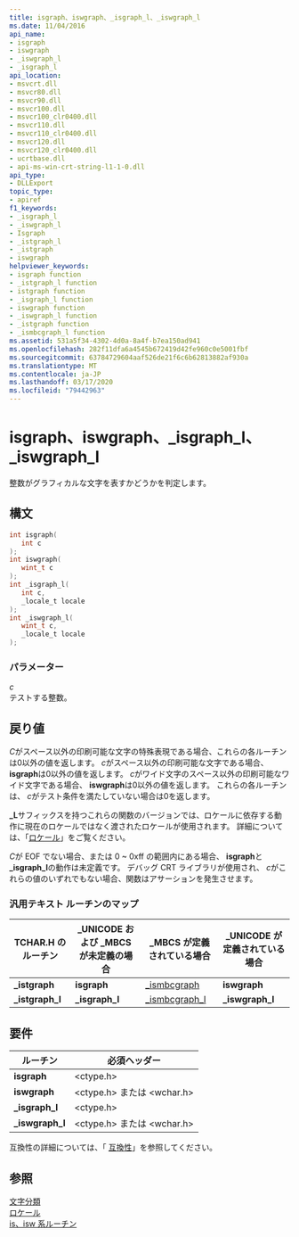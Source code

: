 ```yaml
---
title: isgraph、iswgraph、_isgraph_l、_iswgraph_l
ms.date: 11/04/2016
api_name:
- isgraph
- iswgraph
- _iswgraph_l
- _isgraph_l
api_location:
- msvcrt.dll
- msvcr80.dll
- msvcr90.dll
- msvcr100.dll
- msvcr100_clr0400.dll
- msvcr110.dll
- msvcr110_clr0400.dll
- msvcr120.dll
- msvcr120_clr0400.dll
- ucrtbase.dll
- api-ms-win-crt-string-l1-1-0.dll
api_type:
- DLLExport
topic_type:
- apiref
f1_keywords:
- _isgraph_l
- _iswgraph_l
- Isgraph
- _istgraph_l
- _istgraph
- iswgraph
helpviewer_keywords:
- isgraph function
- _istgraph_l function
- istgraph function
- _isgraph_l function
- iswgraph function
- _iswgraph_l function
- _istgraph function
- _ismbcgraph_l function
ms.assetid: 531a5f34-4302-4d0a-8a4f-b7ea150ad941
ms.openlocfilehash: 282f11dfa6a4545b672419d42fe960c0e5001fbf
ms.sourcegitcommit: 63784729604aaf526de21f6c6b62813882af930a
ms.translationtype: MT
ms.contentlocale: ja-JP
ms.lasthandoff: 03/17/2020
ms.locfileid: "79442963"
---
```

# <a name="isgraph-iswgraph-_isgraph_l-_iswgraph_l"></a>isgraph、iswgraph、_isgraph_l、_iswgraph_l

整数がグラフィカルな文字を表すかどうかを判定します。

## <a name="syntax"></a>構文

```C
int isgraph(
   int c
);
int iswgraph(
   wint_t c
);
int _isgraph_l(
   int c,
   _locale_t locale
);
int _iswgraph_l(
   wint_t c,
   _locale_t locale
);
```

### <a name="parameters"></a>パラメーター

*c*<br/>
テストする整数。

## <a name="return-value"></a>戻り値

*C*がスペース以外の印刷可能な文字の特殊表現である場合、これらの各ルーチンは0以外の値を返します。 *c*がスペース以外の印刷可能な文字である場合、 **isgraph**は0以外の値を返します。 *c*がワイド文字のスペース以外の印刷可能なワイド文字である場合、 **iswgraph**は0以外の値を返します。 これらの各ルーチンは、 *c*がテスト条件を満たしていない場合は0を返します。

**_L**サフィックスを持つこれらの関数のバージョンでは、ロケールに依存する動作に現在のロケールではなく渡されたロケールが使用されます。 詳細については、「[ロケール](../../c-runtime-library/locale.md)」をご覧ください。

*C*が EOF でない場合、または 0 ~ 0xff の範囲内にある場合、 **isgraph**と **_isgraph_l**の動作は未定義です。 デバッグ CRT ライブラリが使用され、 *c*がこれらの値のいずれでもない場合、関数はアサーションを発生させます。

### <a name="generic-text-routine-mappings"></a>汎用テキスト ルーチンのマップ

|TCHAR.H のルーチン|_UNICODE および _MBCS が未定義の場合|_MBCS が定義されている場合|_UNICODE が定義されている場合|
|---------------------|------------------------------------|--------------------|-----------------------|
|**_istgraph**|**isgraph**|[_ismbcgraph](ismbcgraph-functions.md)|**iswgraph**|
|**_istgraph_l**|**_isgraph_l**|[_ismbcgraph_l](ismbcgraph-functions.md)|**_iswgraph_l**|

## <a name="requirements"></a>要件

|ルーチン|必須ヘッダー|
|-------------|---------------------|
|**isgraph**|\<ctype.h>|
|**iswgraph**|\<ctype.h> または \<wchar.h>|
|**_isgraph_l**|\<ctype.h>|
|**_iswgraph_l**|\<ctype.h> または \<wchar.h>|

互換性の詳細については、「 [互換性](../../c-runtime-library/compatibility.md)」を参照してください。

## <a name="see-also"></a>参照

[文字分類](../../c-runtime-library/character-classification.md)<br/>
[ロケール](../../c-runtime-library/locale.md)<br/>
[is、isw 系ルーチン](../../c-runtime-library/is-isw-routines.md)<br/>
